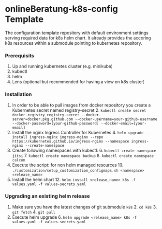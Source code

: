 # onlineBeratung-k8s-config Template
The configuration template repository with default environment settings serving required data for k8s helm chart.
It already provides the accoring k8s resources within a submodule pointing to kubernetes repository.

### Prerequisits
1. Up and running kubernetes cluster (e.g. minikube)
2. kubectl
3. helm
4. Lens (optional but recommended for having a view on k8s cluster)

### Installation
1. In order to be able to pull images from docker repository you create a Kubernetes secret named registry-secret
   2. `kubectl create secret docker-registry registry-secret --docker-server=docker.pkg.github.com --docker-username=your-github-username --docker-password=[your-github-password] --docker-email=[your-email]`
3. Install the nginx Ingress Controller for Kubernetes
   4. `helm upgrade --install ingress-nginx ingress-nginx --repo https://kubernetes.github.io/ingress-nginx --namespace ingress-nginx --create-namespace`
5. Create following namespaces with kubectl:
   6. `kubectl create namespace jitsi`
   7. `kubectl create namespace backup`
   8. `kubectl create namespace calcom`
9. Execute the script: for non helm managed resources
   10. `./customization/setup_customization_configmaps.sh <namespace> <release_name>`
11. Install the helm chart
    12. `helm install <release_name> k8s -f values.yaml -f values-secrets.yaml`

### Upgrading an existing helm release
1. Make sure you have the latest changes of git submodule `k8s`
   2. `cd k8s`
   3. `git fetch`
   4. `git pull`
5. Execute helm upgrade
   6. `helm upgrade <release_name> k8s -f values.yaml -f values-secrets.yaml`